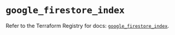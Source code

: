 # `google_firestore_index`

Refer to the Terraform Registry for docs: [`google_firestore_index`](https://registry.terraform.io/providers/hashicorp/google-beta/6.18.0/docs/resources/google_firestore_index).
